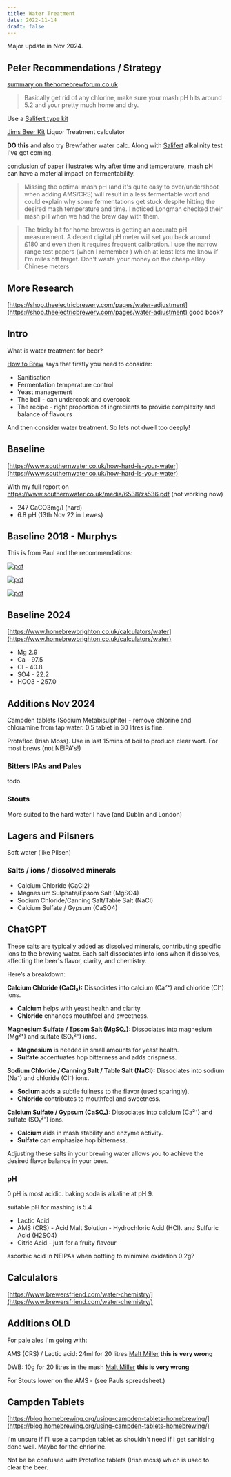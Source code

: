 ```yaml
---
title: Water Treatment
date: 2022-11-14
draft: false
---
```


Major update in Nov 2024.

## Peter Recommendations / Strategy

[summary on thehomebrewforum.co.uk](https://www.thehomebrewforum.co.uk/threads/beginners-guide-to-water-treatment-plus-links-to-more-advanced-water-treatment-in-post-1.64822/)

> Basically get rid of any chlorine, make sure your mash pH hits around 5.2 and your pretty much home and dry.

Use a [Salifert type kit](https://www.amazon.co.uk/gp/product/B001EJ3DOG/ref=ppx_yo_dt_b_asin_title_o00_s00?ie=UTF8&psc=1)

[Jims Beer Kit](https://www.jimsbeerkit.co.uk/water.html) Liquor Treatment calculator

**DO this** and also try Brewfather water calc. Along with [Salifert](https://www.amazon.co.uk/gp/product/B001EJ3DOG/ref=ppx_yo_dt_b_asin_title_o00_s00?ie=UTF8&psc=1) alkalinity test I've got coming.

[conclusion of paper](https://www.braukaiser.com/wiki/index.php/Effects_of_mash_parameters_on_fermentability_and_efficiency_in_single_infusion_mashing#pH) illustrates why 
after time and temperature, mash pH can have a material impact on fermentability. 
 
> Missing the optimal mash pH (and it's quite easy to over/undershoot when adding AMS/CRS) will result in a less fermentable wort and could explain why some fermentations get stuck despite hitting the desired mash temperature and time. I noticed Longman checked their mash pH when we had the brew day with them.
 
> The tricky bit for home brewers is getting an accurate pH measurement. A decent digital pH meter will set you back around £180 and even then it requires frequent calibration. I use the narrow range test papers (when I remember ) which at least lets me know if I'm miles off target. Don't waste your money on the cheap eBay Chinese meters


## More Research


[https://shop.theelectricbrewery.com/pages/water-adjustment](https://shop.theelectricbrewery.com/pages/water-adjustment) good book?


## Intro

What is water treatment for beer?

[How to Brew](https://www.amazon.co.uk/How-Brew-Everything-Great-Every/dp/1938469356) says that firstly you need to consider:

- Sanitisation
- Fermentation temperature control
- Yeast management
- The boil - can undercook and overcook
- The recipe - right proportion of ingredients to provide complexity and balance of flavours

And then consider water treatment. So lets not dwell too deeply!

## Baseline

[https://www.southernwater.co.uk/how-hard-is-your-water](https://www.southernwater.co.uk/how-hard-is-your-water)

With my full report on https://www.southernwater.co.uk/media/6538/zs536.pdf (not working now)

- 247 CaCO3mg/l (hard)
- 6.8 pH (13th Nov 22 in Lewes)

## Baseline 2018 - Murphys

This is from Paul and the recommendations:

[![pot](/images/2024-11-13/1.jpg "foo")](/images/2024-11-13/1.jpg)


[![pot](/images/2024-11-13/2.jpg "foo")](/images/2024-11-13/2.jpg)


[![pot](/images/2024-11-13/3.jpg "foo")](/images/2024-11-13/3.jpg)

## Baseline 2024

[https://www.homebrewbrighton.co.uk/calculators/water](https://www.homebrewbrighton.co.uk/calculators/water)

- Mg  2.9	
- Ca - 97.5
- Cl - 40.8	
- SO4 - 22.2	
- HCO3 - 257.0


## Additions Nov 2024

Campden tablets (Sodium Metabisulphite) - remove chlorine and chloramine from tap water. 0.5 tablet in 30 litres is fine.

Protafloc (Irish Moss). Use in last 15mins of boil to produce clear wort. For most brews (not NEIPA's!)


### Bitters IPAs and Pales
todo.

### Stouts

More suited to the hard water I have (and Dublin and London)

## Lagers and Pilsners

Soft water (like Pilsen)


### Salts / ions / dissolved minerals

- Calcium Chloride (CaCl2)
- Magnesium Sulphate/Epsom Salt (MgSO4)
- Sodium Chloride/Canning Salt/Table Salt (NaCl)
- Calcium Sulfate / Gypsum (CaSO4)

## ChatGPT

These salts are typically added as dissolved minerals, contributing specific ions to the brewing water. Each salt dissociates into ions when it dissolves, affecting the beer's flavor, clarity, and chemistry.

Here’s a breakdown:

**Calcium Chloride (CaCl₂):** Dissociates into calcium (Ca²⁺) and chloride (Cl⁻) ions.
   - **Calcium** helps with yeast health and clarity.
   - **Chloride** enhances mouthfeel and sweetness.

**Magnesium Sulfate / Epsom Salt (MgSO₄):** Dissociates into magnesium (Mg²⁺) and sulfate (SO₄²⁻) ions.
   - **Magnesium** is needed in small amounts for yeast health.
   - **Sulfate** accentuates hop bitterness and adds crispness.

**Sodium Chloride / Canning Salt / Table Salt (NaCl):** Dissociates into sodium (Na⁺) and chloride (Cl⁻) ions.
   - **Sodium** adds a subtle fullness to the flavor (used sparingly).
   - **Chloride** contributes to mouthfeel and sweetness.

**Calcium Sulfate / Gypsum (CaSO₄):** Dissociates into calcium (Ca²⁺) and sulfate (SO₄²⁻) ions.
   - **Calcium** aids in mash stability and enzyme activity.
   - **Sulfate** can emphasize hop bitterness.

Adjusting these salts in your brewing water allows you to achieve the desired flavor balance in your beer.


### pH 

0 pH is most acidic. baking soda is alkaline at pH 9.

suitable pH for mashing is 5.4

- Lactic Acid 
- AMS (CRS) - Acid Malt Solution - Hydrochloric Acid (HCl). 
      and Sulfuric Acid (H2SO4)
- Citric Acid - just for a fruity flavour

ascorbic acid in NEIPAs when bottling to minimize oxidation 0.2g?

## Calculators

[https://www.brewersfriend.com/water-chemistry/](https://www.brewersfriend.com/water-chemistry/)


## Additions OLD

For pale ales I'm going with:

AMS (CRS) / Lactic acid: 24ml for 20 litres [Malt Miller](https://www.themaltmiller.co.uk/product/ams-crs-500ml/) **this is very wrong**

DWB: 10g for 20 litres in the mash [Malt Miller](https://www.themaltmiller.co.uk/product/dwb-500g/) **this is very wrong**


For Stouts lower on the AMS - (see Pauls spreadsheet.)

## Campden Tablets

[https://blog.homebrewing.org/using-campden-tablets-homebrewing/](https://blog.homebrewing.org/using-campden-tablets-homebrewing/)

I'm unsure if I'll use a campden tablet as shouldn't need if I get sanitising done well. Maybe for the chrlorine.

Not be be confused with Protofloc tablets (Irish moss) which is used to clear the beer.



